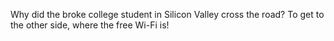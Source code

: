 Why did the broke college student in Silicon Valley cross the road? To get to the other side, where the free Wi-Fi is!